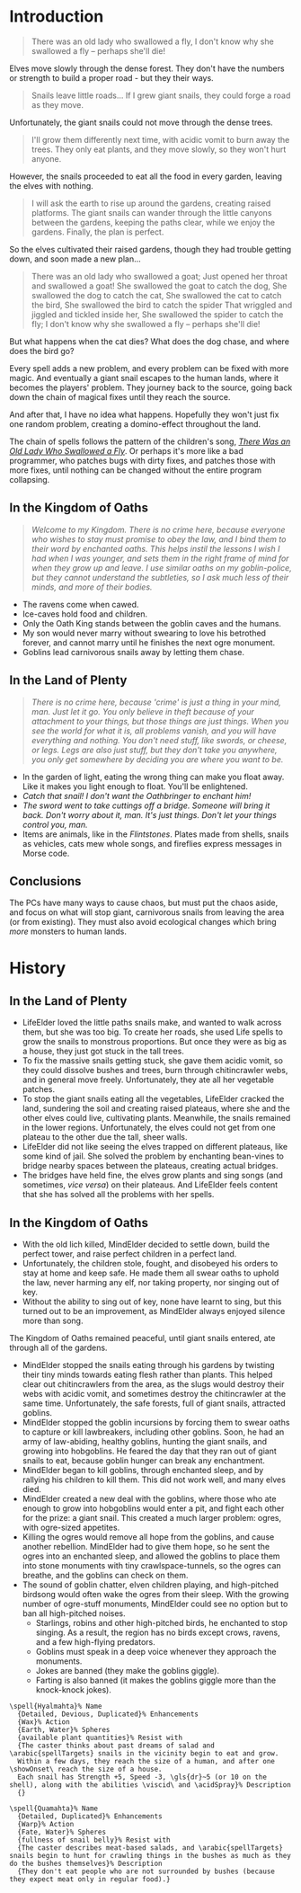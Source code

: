 # Introduction

> There was an old lady who swallowed a fly,
> I don't know why she swallowed a fly – perhaps she'll die!

Elves move slowly through the dense forest.
They don't have the numbers or strength to build a proper road - but they their ways.

> Snails leave little roads...
> If I grew giant snails, they could forge a road as they move.

Unfortunately, the giant snails could not move through the dense trees.

> I'll grow them differently next time, with acidic vomit to burn away the trees.
> They only eat plants, and they move slowly, so they won't hurt anyone.

However, the snails proceeded to eat all the food in every garden, leaving the elves with nothing.

> I will ask the earth to rise up around the gardens, creating raised platforms.
> The giant snails can wander through the little canyons between the gardens, keeping the paths clear, while we enjoy the gardens.
> Finally, the plan is perfect.

So the elves cultivated their raised gardens, though they had trouble getting down, and soon made a new plan...

> There was an old lady who swallowed a goat;
> Just opened her throat and swallowed a goat!
> She swallowed the goat to catch the dog,
> She swallowed the dog to catch the cat,
> She swallowed the cat to catch the bird,
> She swallowed the bird to catch the spider
> That wriggled and jiggled and tickled inside her,
> She swallowed the spider to catch the fly;
> I don't know why she swallowed a fly – perhaps she'll die!

But what happens when the cat dies?
What does the dog chase, and where does the bird go?

Every spell adds a new problem, and every problem can be fixed with more magic.
And eventually a giant snail escapes to the human lands, where it becomes the players' problem.
They journey back to the source, going back down the chain of magical fixes until they reach the source.

And after that, I have no idea what happens.
Hopefully they won't just fix one random problem, creating a domino-effect throughout the land.


The chain of spells follows the pattern of the children's song, *[There Was an Old Lady Who Swallowed a Fly](https://en.wikipedia.org/wiki/There_Was_an_Old_Lady_Who_Swallowed_a_Fly)*.
Or perhaps it's more like a bad programmer, who patches bugs with dirty fixes, and patches those with more fixes, until nothing can be changed without the entire program collapsing.

## In the Kingdom of Oaths

> *Welcome to my Kingdom.  There is no crime here, because everyone who wishes to stay must promise to obey the law, and I bind them to their word by enchanted oaths.  This helps instil the lessons I wish I had when I was younger, and sets them in the right frame of mind for when they grow up and leave.  I use similar oaths on my goblin-police, but they cannot understand the subtleties, so I ask much less of their minds, and more of their bodies.*

- The ravens come when cawed.
- Ice-caves hold food and children.
- Only the Oath King stands between the goblin caves and the humans.
- My son would never marry without swearing to love his betrothed forever, and cannot marry until he finishes the next ogre monument.
- Goblins lead carnivorous snails away by letting them chase.

## In the Land of Plenty

> *There is no crime here, because 'crime' is just a thing in your mind, man.  Just let it go.  You only believe in theft because of your attachment to your things, but those things are just things.  When you see the world for what it is, all problems vanish, and you will have everything and nothing.  You don't need stuff, like swords, or cheese, or legs.  Legs are also just stuff, but they don't take you anywhere, you only get somewhere by deciding you are where you want to be.*

- In the garden of light, eating the wrong thing can make you float away.  Like it makes you light enough to float.  You'll be enlightened.
- *Catch that snail!  I don't want the Oathbringer to enchant him!*
- *The sword went to take cuttings off a bridge.  Someone will bring it back.  Don't worry about it, man.  It's just things.  Don't let your things control you, man.*
- Items are animals, like in the *Flintstones*.  Plates made from shells, snails as vehicles, cats mew whole songs, and fireflies express messages in Morse code.

## Conclusions

The PCs have many ways to cause chaos, but must put the chaos aside, and focus on what will stop giant, carnivorous snails from leaving the area (or from existing).
They must also avoid ecological changes which bring *more* monsters to human lands.

# History

## In the Land of Plenty

- LifeElder loved the little paths snails make, and wanted to walk across them, but she was too big.  To create her roads, she used Life spells to grow the snails to monstrous proportions.  But once they were as big as a house, they just got stuck in the tall trees.
- To fix the massive snails getting stuck, she gave them acidic vomit, so they could dissolve bushes and trees, burn through chitincrawler webs, and in general move freely.  Unfortunately, they ate all her vegetable patches.
- To stop the giant snails eating all the vegetables, LifeElder cracked the land, sundering the soil and creating raised plateaus, where she and the other elves could live, cultivating plants.  Meanwhile, the snails remained in the lower regions.  Unfortunately, the elves could not get from one plateau to the other due the tall, sheer walls.
- LifeElder did not like seeing the elves trapped on different plateaus, like some kind of jail.  She solved the problem by enchanting bean-vines to bridge nearby spaces between the plateaus, creating actual bridges.
- The bridges have held fine, the elves grow plants and sing songs (and sometimes, *vice versa*) on their plateaus.  And LifeElder feels content that she has solved all the problems with her spells.

## In the Kingdom of Oaths

- With the old lich killed, MindElder decided to settle down, build the perfect tower, and raise perfect children in a perfect land.
- Unfortunately, the children stole, fought, and disobeyed his orders to stay at home and keep safe.  He made them all swear oaths to uphold the law, never harming any elf, nor taking property, nor singing out of key.
- Without the ability to sing out of key, none have learnt to sing, but this turned out to be an improvement, as MindElder always enjoyed silence more than song.

The Kingdom of Oaths remained peaceful, until giant snails entered, ate through all of the gardens.

- MindElder stopped the snails eating through his gardens by twisting their tiny minds towards eating flesh rather than plants.  This helped clear out chitincrawlers from the area, as the slugs would destroy their webs with acidic vomit, and sometimes destroy the chitincrawler at the same time.  Unfortunately, the safe forests, full of giant snails, attracted goblins.
- MindElder stopped the goblin incursions by forcing them to swear oaths to capture or kill lawbreakers, including other goblins.  Soon, he had an army of law-abiding, healthy goblins, hunting the giant snails, and growing into hobgoblins.  He feared the day that they ran out of giant snails to eat, because goblin hunger can break any enchantment.
- MindElder began to kill goblins, through enchanted sleep, and by rallying his children to kill them.  This did not work well, and many elves died.
- MindElder created a new deal with the goblins, where those who ate enough to grow into hobgoblins would enter a pit, and fight each other for the prize: a giant snail.  This created a much larger problem: ogres, with ogre-sized appetites.
- Killing the ogres would remove all hope from the goblins, and cause another rebellion.  MindElder had to give them hope, so he sent the ogres into an enchanted sleep, and allowed the goblins to place them into stone monuments with tiny crawlspace-tunnels, so the ogres can breathe, and the goblins can check on them.
- The sound of goblin chatter, elven children playing, and high-pitched birdsong would often wake the ogres from their sleep.  With the growing number of ogre-stuff monuments, MindElder could see no option but to ban all high-pitched noises.
    * Starlings, robins and other high-pitched birds, he enchanted to stop singing.  As a result, the region has no birds except crows, ravens, and a few high-flying predators.
    * Goblins must speak in a deep voice whenever they approach the monuments.
    * Jokes are banned (they make the goblins giggle).
    * Farting is also banned (it makes the goblins giggle more than the knock-knock jokes).



```
\spell{Hyalmahta}% Name
  {Detailed, Devious, Duplicated}% Enhancements
  {Wax}% Action
  {Earth, Water}% Spheres
  {available plant quantities}% Resist with
  {The caster thinks about past dreams of salad and \arabic{spellTargets} snails in the vicinity begin to eat and grow.
  Within a few days, they reach the size of a human, and after one \showOnset\ reach the size of a house.
  Each snail has Strength +5, Speed -3, \gls{dr}~5 (or 10 on the shell), along with the abilities \viscid\ and \acidSpray}% Description
  {}

\spell{Quamahta}% Name
  {Detailed, Duplicated}% Enhancements
  {Warp}% Action
  {Fate, Water}% Spheres
  {fullness of snail belly}% Resist with
  {The caster describes meat-based salads, and \arabic{spellTargets} snails begin to hunt for crawling things in the bushes as much as they do the bushes themselves}% Description
  {They don't eat people who are not surrounded by bushes (because they expect meat only in regular food).}

```


